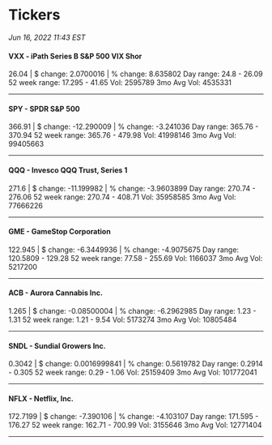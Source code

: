 # Tickers
*Jun 16, 2022 11:43 EST*

#### VXX - iPath Series B S&P 500 VIX Shor
26.04 | $ change: 2.0700016 | % change: 8.635802
Day range: 24.8 - 26.09 52 week range: 17.295 - 41.65
Vol: 2595789 3mo Avg Vol: 4535331

---

#### SPY - SPDR S&P 500
366.91 | $ change: -12.290009 | % change: -3.241036
Day range: 365.76 - 370.94 52 week range: 365.76 - 479.98
Vol: 41998146 3mo Avg Vol: 99405663

---

#### QQQ - Invesco QQQ Trust, Series 1
271.6 | $ change: -11.199982 | % change: -3.9603899
Day range: 270.74 - 276.06 52 week range: 270.74 - 408.71
Vol: 35958585 3mo Avg Vol: 77666226

---

#### GME - GameStop Corporation
122.945 | $ change: -6.3449936 | % change: -4.9075675
Day range: 120.5809 - 129.28 52 week range: 77.58 - 255.69
Vol: 1166037 3mo Avg Vol: 5217200

---

#### ACB - Aurora Cannabis Inc.
1.265 | $ change: -0.08500004 | % change: -6.2962985
Day range: 1.23 - 1.31 52 week range: 1.21 - 9.54
Vol: 5173274 3mo Avg Vol: 10805484

---

#### SNDL - Sundial Growers Inc.
0.3042 | $ change: 0.0016999841 | % change: 0.5619782
Day range: 0.2914 - 0.305 52 week range: 0.29 - 1.06
Vol: 25159409 3mo Avg Vol: 101772041

---

#### NFLX - Netflix, Inc.
172.7199 | $ change: -7.390106 | % change: -4.103107
Day range: 171.595 - 176.27 52 week range: 162.71 - 700.99
Vol: 3155646 3mo Avg Vol: 12771404

---


